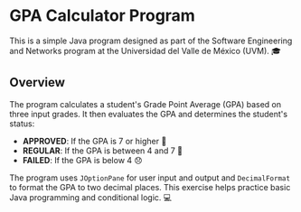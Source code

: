 # GPA Calculator Program

This is a simple Java program designed as part of the Software Engineering and Networks program at the Universidad del Valle de México (UVM). 🎓

## Overview

The program calculates a student's Grade Point Average (GPA) based on three input grades. It then evaluates the GPA and determines the student's status:

- **APPROVED**: If the GPA is 7 or higher 🎉
- **REGULAR**: If the GPA is between 4 and 7 📘
- **FAILED**: If the GPA is below 4 😞

The program uses `JOptionPane` for user input and output and `DecimalFormat` to format the GPA to two decimal places. This exercise helps practice basic Java programming and conditional logic. 💻
